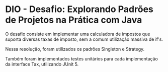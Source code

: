 # DIO - Desafio: Explorando Padrões de Projetos na Prática com Java

O desafio consiste em implementar uma calculadora de impostos que suporta diversas taxas de imposto, sem a comum utilização massiva de if's.

Nessa resolução, foram utilizados os padrões Singleton e Strategy.

Também foram implementados testes unitários para cada implementação da interface Tax, utilizando JUnit 5.